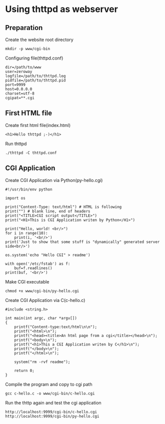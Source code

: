 # Using thttpd as webserver

## Preparation

Create the website root directory

	mkdir -p www/cgi-bin

Configuring file(thttpd.conf)

	dir=/path/to/www
	user=zeroway
	logfile=/path/to/thttpd.log
	pidfile=/path/to/thttpd.pid
	port=9999
	host=0.0.0.0
	charset=utf-8
	cgipat=**.cgi

## First HTML file

Create first html file(index.html)

	<h1>Hello thttpd ;-)</h1>

Run thttpd

	./thttpd -C thttpd.conf

## CGI Application

Create CGI Application via Python(py-hello.cgi)

	#!/usr/bin/env python

	import os

	print("Content-Type: text/html") # HTML is following
	print("") # blank line, end of headers
	print("<TITLE>CGI script output</TITLE>")
	print("<H1>This is CGI Application writen by Python</H1>")

	print("Hello, world! <br/>")
	for i in range(10):
		print(i, '<br/>')
	print('Just to show that some stuff is "dynamically" generated server side<br/>')

	os.system('echo "Hello CGI" > readme')

	with open('/etc/fstab') as f:
		buf=f.readlines()
	print(buf, '<br/>')

Make CGI executable

	chmod +x www/cgi-bin/py-hello.cgi

Create CGI Application via C(c-hello.c)

	#include <string.h>

	int main(int argc, char *argv[])
	{
		printf("Content-type:text/html\n\n");
		printf("<html>\n");
		printf("<head><title>An html page from a cgi</title></head>\n");
		printf("<body>\n");
		printf("<h1>This a CGI Application writen by C</h1>\n");
		printf("</body>\n");
		printf("</html>\n");

		system("rm -rvf readme");

		return 0;
	}

Compile the program and copy to cgi path

	gcc c-hello.c -o www/cgi-bin/c-hello.cgi

Run the thttp again and test the cgi application

	http://localhost:9999/cgi-bin/c-hello.cgi
	http://localhost:9999/cgi-bin/py-hello.cgi
